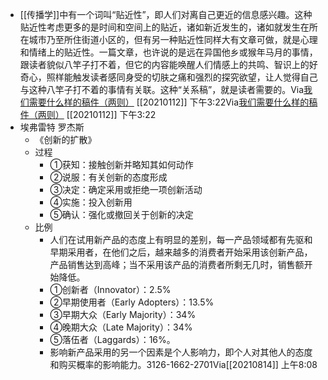 - [[传播学]]中有一个词叫“贴近性”，即人们对离自己更近的信息感兴趣。这种贴近性考虑更多的是时间和空间上的贴近，诸如新近发生的，诸如就发生在所在城市乃至所住街道小区的，但有另一种贴近性同样大有文章可做，就是心理和情绪上的贴近性。一篇文章，也许说的是远在异国他乡或猴年马月的事情，跟读者貌似八竿子打不着，但它的内容能唤醒人们情感上的共鸣、智识上的好奇心，照样能触发读者感同身受的切肤之痛和强烈的探究欲望，让人觉得自己与这种八竿子打不着的事情有关联。这种“关系稿”，就是读者需要的。Via[我们需要什么样的稿件（两则）](https://mp.weixin.qq.com/s?__biz=MjM5OTM4MDY4MQ==&mid=2650118542&idx=1&sn=b9890730983f80a40b208b19e2b4a48d&chksm=bf3d6a28884ae33ec1c8ddc8fa22dfb4cb338ff5538b9ea9d8e833f7f46f58d6862241e99b63) [[20210112]] 下午3:22Via[我们需要什么样的稿件（两则）](https://mp.weixin.qq.com/s?__biz=MjM5OTM4MDY4MQ==&mid=2650118542&idx=1&sn=b9890730983f80a40b208b19e2b4a48d&chksm=bf3d6a28884ae33ec1c8ddc8fa22dfb4cb338ff5538b9ea9d8e833f7f46f58d6862241e99b63) [[20210112]] 下午3:22
- 埃弗雷特 罗杰斯
    - 《创新的扩散》
    - 过程
        - ①获知：接触创新并略知其如何动作
        - ②说服：有关创新的态度形成
        - ③决定：确定采用或拒绝一项创新活动
        - ④实施：投入创新用
        - ⑤确认：强化或撤回关于创新的决定
    - 比例
        - 人们在试用新产品的态度上有明显的差别，每一产品领域都有先驱和早期采用者，在他们之后，越来越多的消费者开始采用该创新产品，产品销售达到高峰；当不采用该产品的消费者所剩无几时，销售额开始降低。
        - ①创新者（Innovator）：2.5%
        - ②早期使用者（Early Adopters）：13.5%
        - ③早期大众（Early Majority）：34%
        - ④晚期大众（Late Majority）：34%
        - ⑤落伍者（Laggards）：16%。
        - 影响新产品采用的另一个因素是个人影响力，即个人对其他人的态度和购买概率的影响能力。3126-1662-2701Via[[20210814]] 上午8:08
